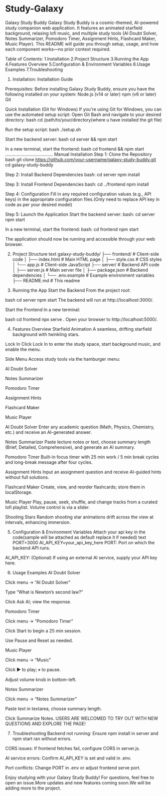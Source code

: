 # Study-Galaxy
Galaxy Study Buddy
Galaxy Study Buddy is a cosmic-themed, AI-powered study companion web application. It features an animated starfield background, relaxing lofi music, and multiple study tools (AI Doubt Solver, Notes Summarizer, Pomodoro Timer, Assignment Hints, Flashcard Maker, Music Player). This README will guide you through setup, usage, and how each component works—no prior context required.
>>>>>>>>>>>>>>>>>>>>>>>>>>>>>>>>>>>>>>>>
Table of Contents:
1.Installation
2.Project Structure
3.Running the App
4.Features Overview
5.Configuration & Environment Variables
6.Usage Examples
7.Troubleshooting
>>>>>>>>>>>>>>>>>>>>>>>>>>>>>>>>>>>>>>>>
1. Installation:
Installation Guide

Prerequisites:
Before installing Galaxy Study Buddy, ensure you have the following installed on your system:
Node.js (v14 or later)
npm (v6 or later)
Git

Quick Installation (Git for Windows)
If you're using Git for Windows, you can use the automated setup script:
  Open Git Bash and navigate to your desired directory:
  bash
  cd /path/to/your/directory(where u have installed the git file)
  
  Run the setup script:
  bash
  ./setup.sh

Start the backend server:
  bash
  cd server && npm start

In a new terminal, start the frontend:
  bash
  cd frontend && npm start
......................................
Manual Installation
Step 1: Clone the Repository
bash
git clone https://github.com/your-username/galaxy-study-buddy.git
cd galaxy-study-buddy

Step 2: Install Backend Dependencies
bash:
  cd server
  npm install

Step 3: Install Frontend Dependencies
bash:
  cd ../frontend
  npm install

Step 4: Configuration
Fill in any required configuration values (e.g., API keys) in the appropriate configuration files.(Only need to replace API key in code as per your desired model)

Step 5: Launch the Application
Start the backend server:
bash:
  cd server
  npm start

In a new terminal, start the frontend:
bash:
  cd frontend
  npm start

The application should now be running and accessible through your web browser.

>>>>>>>>>>>>>>>>>>>>>>>>>>>>>>>>>>>>>>>>>>

2. Project Structure
text
galaxy-study-buddy/
├── frontend/              # Client-side code
│   ├── index.html         # Main HTML page
│   ├── style.css          # CSS styles
│   └── app.js             # Client-side JavaScript
├── server/                # Backend API code
│   ├── server.js          # Main server file
│   ├── package.json       # Backend dependencies
│   └── .env.example       # Example environment variables
├── README.md              # This readme

>>>>>>>>>>>>>>>>>>>>>>>>>>>>>>>>>>>>>>>>>>>
3. Running the App
Start the Backend
From the project root:

bash
cd server
npm start
The backend will run at http://localhost:3000/.

Start the Frontend
In a new terminal:

bash
cd frontend
npx serve .
Open your browser to http://localhost:5000/.
>>>>>>>>>>>>>>>>>>>>>>>>>>>>>>>>>>>>>>>>>>>>>>>
4. Features Overview
Starfield Animation
A seamless, drifting starfield background with twinkling stars.

Lock In
Click Lock In to enter the study space, start background music, and enable the menu.

Side Menu
Access study tools via the hamburger menu:

AI Doubt Solver

Notes Summarizer

Pomodoro Timer

Assignment Hints

Flashcard Maker

Music Player

AI Doubt Solver
Enter any academic question (Math, Physics, Chemistry, etc.) and receive an AI-generated answer.

Notes Summarizer
Paste lecture notes or text, choose summary length (Brief, Detailed, Comprehensive), and generate an AI summary.

Pomodoro Timer
Built-in focus timer with 25 min work / 5 min break cycles and long-break message after four cycles.

Assignment Hints
Input an assignment question and receive AI-guided hints without full solutions.

Flashcard Maker
Create, view, and reorder flashcards; store them in localStorage.

Music Player
Play, pause, seek, shuffle, and change tracks from a curated lofi playlist. Volume control is via a slider.

Shooting Stars
Random shooting star animations drift across the view at intervals, enhancing immersion.
>>>>>>>>>>>>>>>>>>>>>>>>>>>>>>>>>>>>>>>>>>>>>>>>>>
5. Configuration & Environment Variables
Attach your api key in the code(sample will be attached as default replace it if needed)
text
PORT=3000
AI_API_KEY=your_api_key_here
PORT: Port on which the backend API runs.

AI_API_KEY: (Optional) If using an external AI service, supply your API key here.

6. Usage Examples
AI Doubt Solver

Click menu → “AI Doubt Solver”

Type “What is Newton’s second law?”

Click Ask AI; view the response.

Pomodoro Timer

Click menu → “Pomodoro Timer”

Click Start to begin a 25 min session.

Use Pause and Reset as needed.

Music Player

Click menu → “Music”

Click ▶ to play; ⏸ to pause.

Adjust volume knob in bottom-left.

Notes Summarizer

Click menu → “Notes Summarizer”

Paste text in textarea, choose summary length.

Click Summarize Notes.
USERS ARE WELCOMED TO TRY OUT WITH NEW QUESTIONS AND EXPLORE THE PAGE!

7. Troubleshooting
Backend not running: Ensure npm install in server and npm start ran without errors.

CORS issues: If frontend fetches fail, configure CORS in server.js.

AI service errors: Confirm AI_API_KEY is set and valid in .env.

Port conflicts: Change PORT in .env or adjust frontend serve port.

Enjoy studying with your Galaxy Study Buddy! For questions, feel free to open an issue.More updates and new features coming soon.We will be adding more to the project.

